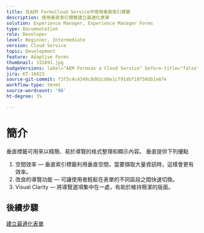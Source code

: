 ```yaml
---
title: 在AEM FormsCloud Service中使用垂直索引標籤
description: 使用垂直索引標籤建立最適化表單
solution: Experience Manager, Experience Manager Forms
type: Documentation
role: Developer
level: Beginner, Intermediate
version: Cloud Service
topic: Development
feature: Adaptive Forms
thumbnail: 331891.jpg
badgeVersions: label="AEM Formsas a Cloud Service" before-title="false"
jira: KT-16023
source-git-commit: f3f5c4c4349c8d02c88e1cf91dbf18f58db1e67e
workflow-type: tm+mt
source-wordcount: '96'
ht-degree: 3%

---
```



# 簡介

垂直標籤可用來以精簡、易於導覽的格式整理和顯示內容。 垂直提供下列優點
1. 空間效率 — 垂直索引標籤利用垂直空間，當要擷取大量資訊時，這樣會更有效率。
1. 改良的導覽功能 — 可讓使用者輕鬆在表單的不同區段之間快速切換。
1. Visual Clarity — 將導覽選項集中在一處，有助於維持簡潔的版面。

## 後續步驟

[建立最適化表單](./create-af.md)